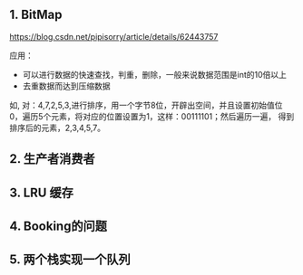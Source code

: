 ## 1. BitMap

https://blog.csdn.net/pipisorry/article/details/62443757

应用：

- 可以进行数据的快速查找，判重，删除，一般来说数据范围是int的10倍以上
- 去重数据而达到压缩数据

如, 对：4,7,2,5,3,进行排序，用一个字节8位，开辟出空间，并且设置初始值位0，遍历5个元素，将对应的位置设置为1，这样：00111101；然后遍历一遍，
得到排序后的元素，2,3,4,5,7。

## 2. 生产者消费者

## 3. LRU 缓存

## 4. Booking的问题

## 5. 两个栈实现一个队列
